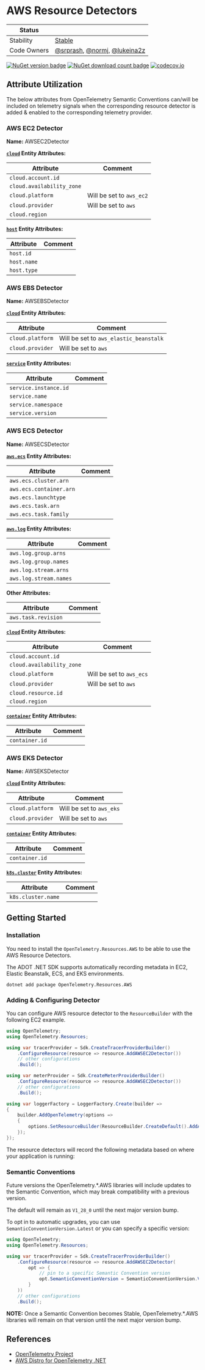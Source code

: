 # AWS Resource Detectors

| Status      |           |
| ----------- | --------- |
| Stability   | [Stable](../../README.md#stable) |
| Code Owners | [@srprash](https://github.com/srprash), [@normj](https://github.com/normj), [@lukeina2z](https://github.com/lukeina2z) |

[![NuGet version badge](https://img.shields.io/nuget/v/OpenTelemetry.Resources.AWS)](https://www.nuget.org/packages/OpenTelemetry.Resources.AWS)
[![NuGet download count badge](https://img.shields.io/nuget/dt/OpenTelemetry.Resources.AWS)](https://www.nuget.org/packages/OpenTelemetry.Resources.AWS)
[![codecov.io](https://codecov.io/gh/open-telemetry/opentelemetry-dotnet-contrib/branch/main/graphs/badge.svg?flag=unittests-Resources.AWS)](https://app.codecov.io/gh/open-telemetry/opentelemetry-dotnet-contrib?flags[0]=unittests-Resources.AWS)

## Attribute Utilization

The below attributes from OpenTelemetry Semantic Conventions can/will be included
on telemetry signals when the corresponding resource detector is
added & enabled to the corresponding telemetry provider.

### AWS EC2 Detector

**Name:** AWSEC2Detector

**[`cloud`](https://opentelemetry.io/docs/specs/semconv/registry/entities/cloud/#cloud) Entity Attributes:**

| Attribute | Comment |
| --- | --- |
| `cloud.account.id` | |
| `cloud.availability_zone` | |
| `cloud.platform` | Will be set to `aws_ec2` |
| `cloud.provider` | Will be set to `aws` |
| `cloud.region` | |

**[`host`](https://opentelemetry.io/docs/specs/semconv/registry/entities/host/#host) Entity Attributes:**

| Attribute | Comment |
| --- | --- |
| `host.id` | |
| `host.name` | |
| `host.type` | |

### AWS EBS Detector

**Name:** AWSEBSDetector

**[`cloud`](https://opentelemetry.io/docs/specs/semconv/registry/entities/cloud/#cloud) Entity Attributes:**

| Attribute | Comment |
| --- | --- |
| `cloud.platform` | Will be set to `aws_elastic_beanstalk` |
| `cloud.provider` | Will be set to `aws` |

**[`service`](https://opentelemetry.io/docs/specs/semconv/registry/entities/service/#service) Entity Attributes:**

| Attribute | Comment |
| --- | --- |
| `service.instance.id` | |
| `service.name` | |
| `service.namespace` | |
| `service.version` | |

### AWS ECS Detector

**Name:** AWSECSDetector

**[`aws.ecs`](https://opentelemetry.io/docs/specs/semconv/registry/entities/aws/#aws-ecs) Entity Attributes:**

| Attribute | Comment |
| --- | --- |
| `aws.ecs.cluster.arn` | |
| `aws.ecs.container.arn` | |
| `aws.ecs.launchtype` | |
| `aws.ecs.task.arn` | |
| `aws.ecs.task.family` | |

**[`aws.log`](https://opentelemetry.io/docs/specs/semconv/registry/entities/aws/#aws-log) Entity Attributes:**

| Attribute | Comment |
| --- | --- |
| `aws.log.group.arns` | |
| `aws.log.group.names` | |
| `aws.log.stream.arns` | |
| `aws.log.stream.names` | |

**Other Attributes:**

| Attribute | Comment |
| --- | --- |
| `aws.task.revision` | |

**[`cloud`](https://opentelemetry.io/docs/specs/semconv/registry/entities/cloud/#cloud) Entity Attributes:**

| Attribute | Comment |
| --- | --- |
| `cloud.account.id` | |
| `cloud.availability_zone` | |
| `cloud.platform` | Will be set to `aws_ecs` |
| `cloud.provider` | Will be set to `aws` |
| `cloud.resource.id` | |
| `cloud.region` | |

**[`container`](https://opentelemetry.io/docs/specs/semconv/registry/entities/container/) Entity Attributes:**

| Attribute | Comment |
| --- | --- |
| `container.id` | |

### AWS EKS Detector

**Name:** AWSEKSDetector

**[`cloud`](https://opentelemetry.io/docs/specs/semconv/registry/entities/cloud/#cloud) Entity Attributes:**

| Attribute | Comment |
| --- | --- |
| `cloud.platform` | Will be set to `aws_eks` |
| `cloud.provider` | Will be set to `aws` |

**[`container`](https://opentelemetry.io/docs/specs/semconv/registry/entities/container/) Entity Attributes:**

| Attribute | Comment |
| --- | --- |
| `container.id` | |

**[`k8s.cluster`](https://opentelemetry.io/docs/specs/semconv/registry/entities/k8s/#k8s-cluster) Entity Attributes:**

| Attribute | Comment |
| --- | --- |
| `k8s.cluster.name` | |

## Getting Started

### Installation

You need to install the
`OpenTelemetry.Resources.AWS` to be able to use the
AWS Resource Detectors.

The ADOT .NET SDK supports automatically recording metadata in
EC2, Elastic Beanstalk, ECS, and EKS environments.

```shell
dotnet add package OpenTelemetry.Resources.AWS
```

### Adding & Configuring Detector

You can configure AWS resource detector to
the `ResourceBuilder` with the following EC2 example.

```csharp
using OpenTelemetry;
using OpenTelemetry.Resources;

using var tracerProvider = Sdk.CreateTracerProviderBuilder()
    .ConfigureResource(resource => resource.AddAWSEC2Detector())
    // other configurations
    .Build();

using var meterProvider = Sdk.CreateMeterProviderBuilder()
    .ConfigureResource(resource => resource.AddAWSEC2Detector())
    // other configurations
    .Build();

using var loggerFactory = LoggerFactory.Create(builder =>
{
    builder.AddOpenTelemetry(options =>
    {
        options.SetResourceBuilder(ResourceBuilder.CreateDefault().AddAWSEC2Detector());
    });
});
```

The resource detectors will record the following metadata based on where
your application is running:

### Semantic Conventions

Future versions the OpenTelemetry.*.AWS libraries will include updates to the
Semantic Convention, which may break compatibility with a previous version.

The default will remain as `V1_28_0` until the next major version bump.

To opt in to automatic upgrades, you can use `SemanticConventionVersion.Latest`
or you can specify a specific version:

```csharp
using OpenTelemetry;
using OpenTelemetry.Resources;

using var tracerProvider = Sdk.CreateTracerProviderBuilder()
    .ConfigureResource(resource => resource.AddAWSEC2Detector(
        opt => {
            // pin to a specific Semantic Convention version
            opt.SemanticConventionVersion = SemanticConventionVersion.V1_29_0;
        }
    ))
    // other configurations
    .Build();
```

**NOTE:** Once a Semantic Convention becomes Stable, OpenTelemetry.*.AWS
libraries will remain on that version until the
next major version bump.

## References

- [OpenTelemetry Project](https://opentelemetry.io/)
- [AWS Distro for OpenTelemetry .NET](https://aws-otel.github.io/docs/getting-started/dotnet-sdk)
